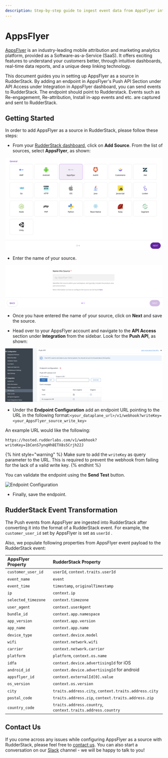```yaml
---
description: Step-by-step guide to ingest event data from AppsFlyer into RudderStack
---
```


# AppsFlyer

[AppsFlyer](https://www.appsflyer.com/) is an industry-leading mobile attribution and marketing analytics platform, provided as a Software-as-a-Service \(SaaS\). It offers exciting features to understand your customers better, through intuitive dashboards, real-time data reports, and a unique deep linking technology.

This document guides you in setting up AppsFlyer as a source in RudderStack. By adding an endpoint in AppsFlyer's Push API Section under API Access under Integration in AppsFlyer dashboard, you can send events to RudderStack. The endpoint should point to Rudderstack. Events such as Re-engagememt, Re-attribution, Install in-app events and etc. are captured and sent to RudderStack.

## Getting Started

In order to add AppsFlyer as a source in RudderStack, please follow these steps:

* From your [RudderStack dashboard](https://app.rudderlabs.com/), click on **Add Source**. From the list of sources, select **AppsFlyer**, as shown:

![Choose AppsFlyer as a source](../.gitbook/assets/AF_choose_src.png)

* Enter the name of your source.

![Provide source name](../.gitbook/assets/AF_src_name.png)

* Once you have entered the name of your source, click on **Next** and save the source.

* Head over to your AppsFlyer account and navigate to the **API Access** section under **Integration** from the sidebar. Look for the **Push API**, as shown:

![](../.gitbook/assets/AF_Dashboard.png)

* Under the **Endpoint Configuration** add an endpoint URL pointing to the URL in the following format:`<your_dataplane_url>/v1/webhook?writeKey=<your_AppsFlyer_source_write_key>`

An example URL would like the following:

```http
https://hosted.rudderlabs.com/v1/webhook?writeKey=1bCenS7ynqHh8ETX8s5Crjh22J
```

{% hint style="warning" %}
Make sure to add the `writeKey` as query parameter to the URL. This is required to prevent the webhook from failing for the lack of a valid write key.
{% endhint %}

You can validate the endpoint using the **Send Test** button.

![Endpoint Configuration](../.gitbook/assets/iAF_src_sendtest.png)

* Finally, save the endpoint.

## RudderStack Event Transformation

The Push events from AppsFlyer are ingested into RudderStack after converting it into the format of a RudderStack event. For example, the `customer_user_id` set by AppsFlyer is set as `userId` . 

Also, we populate following properties from AppsFlyer event payload to the RudderStack event:

| AppsFlyer Property | RudderStack Property |
| :--- | :--- |
| `customer_user_id` | `userId`, `context.traits.userId` |
| `event_name` | `event` |
| `event_time` | `timestamp`, `originalTimestamp` |
| `ip` | `context.ip` |
| `selected_timezone` | `context.timezone` |
| `user_agent` | `context.userAgent` |
| `bundle_id` | `context.app.namespace` |
| `app_version` | `context.app.version` |
| `app_name` | `context.app.name` |
| `device_type` | `context.device.model` |
| `wifi` | `context.network.wifi` |
| `carrier` | `context.network.carrier` |
| `platform` | `platform`, `context.os.name` |
| `idfa` | `context.device.advertisingId` for iOS |
| `android_id` | `context.device.advertisingId` for android |
| `appsflyer_id` | `context.externalId[0].value` |
| `os_version` | `context.os.version` |
| `city` | `traits.address.city`, `context.traits.address.city` |
| `postal_code` | `traits.address.zip`, `context.traits.address.zip` |
| `country_code` | `traits.address.country`, `context.traits.address.country`


## Contact Us

If you come across any issues while configuring AppsFlyer as a source with RudderStack, please feel free to [contact us](mailto:%20docs@rudderstack.com). You can also start a conversation on our [Slack](https://resources.rudderstack.com/join-rudderstack-slack) channel - we will be happy to talk to you!

